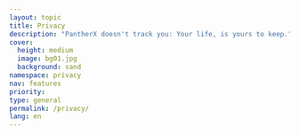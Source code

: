 ```yaml
---
layout: topic
title: Privacy
description: "PantherX doesn't track you: Your life, is yours to keep."
cover:
  height: medium
  image: bg01.jpg
  background: sand
namespace: privacy
nav: features
priority:
type: general
permalink: /privacy/
lang: en
---
```


